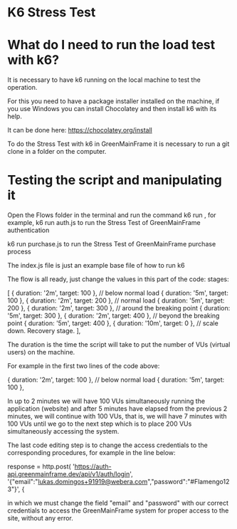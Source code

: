 # K6 Stress Test

# What do I need to run the load test with k6?

It is necessary to have k6 running on the local machine to test the operation.

For this you need to have a package installer installed on the machine, if you use Windows you can install Chocolatey and then install k6 with its help.

It can be done here: https://chocolatey.org/install

To do the Stress Test with k6 in GreenMainFrame it is necessary to run a git clone in a folder on the computer. 

# Testing the script and manipulating it

Open the Flows folder in the terminal and run the command k6 run <filename>, for example, k6 run auth.js to run the Stress Test of GreenMainFrame authentication

k6 run purchase.js to run the Stress Test of GreenMainFrame purchase process
  
The index.js file is just an example base file of how to run k6

The flow is all ready, just change the values ​​in this part of the code: stages: 
  
[
        { duration: '2m', target: 100 }, // below normal load
        { duration: '5m', target: 100 },
        { duration: '2m', target: 200 }, // normal load
        { duration: '5m', target: 200 },
        { duration: '2m', target: 300 }, // around the breaking point
        { duration: '5m', target: 300 },
        { duration: '2m', target: 400 }, // beyond the breaking point
        { duration: '5m', target: 400 },
        { duration: '10m', target: 0 }, // scale down. Recovery stage.
],
  

The duration is the time the script will take to put the number of VUs (virtual users) on the machine.

For example in the first two lines of the code above:
  
{ duration: '2m', target: 100 }, // below normal load
{ duration: '5m', target: 100 },

In up to 2 minutes we will have 100 VUs simultaneously running the application (website) and after 5 minutes have elapsed from the previous 2 minutes, we will continue with 100 VUs, that is, we will have 7 minutes with 100 VUs until we go to the next step which is to place 200 VUs simultaneously accessing the system.
  
The last code editing step is to change the access credentials to the corresponding procedures, for example in the line below:
  
response = http.post(
'https://auth-api.greenmainframe.dev/api/v1/auth/login',
'{"email":"lukas.domingos+91919@webera.com","password":"#Flamengo123"}',
{
  
in which we must change the field "email" and "password" with our correct credentials to access the GreenMainFrame system for proper access to the site, without any error.
  



